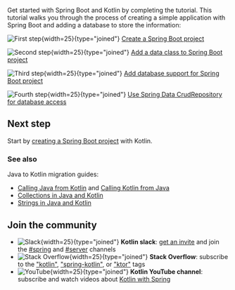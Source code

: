 [//]: # (title: Get started with Spring Boot and Kotlin)
[//]: # (description: Get started with Spring Boot and Kotlin. Create a Spring Boot application with Kotlin.)

Get started with Spring Boot and Kotlin by completing the tutorial.
This tutorial walks you through the process of creating a simple application with Spring Boot and adding a database
to store the information:

![First step](icon-1.svg){width=25}{type="joined"}  [Create a Spring Boot project](jvm-create-project-with-spring-boot.md)

![Second step](icon-2.svg){width=25}{type="joined"} [Add a data class to Spring Boot project](jvm-spring-boot-add-data-class.md)

![Third step](icon-3.svg){width=25}{type="joined"}  [Add database support for Spring Boot project](jvm-spring-boot-add-db-support.md)

![Fourth step](icon-4.svg){width=25}{type="joined"} [Use Spring Data CrudRepository for database access](jvm-spring-boot-using-crudrepository.md)

## Next step

Start by [creating a Spring Boot project](multiplatform-mobile-setup.md) with Kotlin.

### See also

Java to Kotlin migration guides:

* [Calling Java from Kotlin](java-interop.md) and [Calling Kotlin from Java](java-to-kotlin-interop.md)
* [Collections in Java and Kotlin](java-to-kotlin-collections-guide.md)
* [Strings in Java and Kotlin](java-to-kotlin-idioms-strings.md)

## Join the community

* ![Slack](slack.svg){width=25}{type="joined"} **Kotlin slack**: [get an invite](https://surveys.jetbrains.com/s3/kotlin-slack-sign-up) and join the [#spring](https://kotlinlang.slack.com/archives/C0B8ZTWE4) and [#server](https://kotlinlang.slack.com/archives/C0B8RC352) channels 
* ![Stack Overflow](stackoverflow.svg){width=25}{type="joined"} **Stack Overflow**: subscribe to the ["kotlin"](https://stackoverflow.com/questions/tagged/kotlin), ["spring-kotlin"](https://stackoverflow.com/questions/tagged/spring-kotlin), or ["ktor"](https://stackoverflow.com/questions/tagged/ktor) tags
* ![YouTube](youtube.svg){width=25}{type="joined"} **Kotlin YouTube channel**: subscribe and watch videos about [Kotlin with Spring](https://www.youtube.com/playlist?list=PLlFc5cFwUnmxOJL0GSSZ1Vot4KL2Vwe7x)
